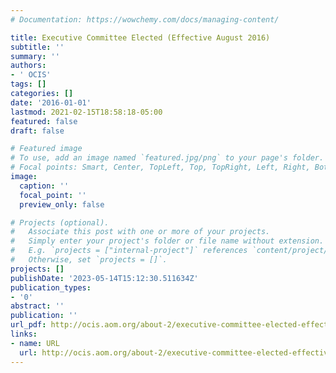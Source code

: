```yaml
---
# Documentation: https://wowchemy.com/docs/managing-content/

title: Executive Committee Elected (Effective August 2016)
subtitle: ''
summary: ''
authors:
- ' OCIS'
tags: []
categories: []
date: '2016-01-01'
lastmod: 2021-02-15T18:58:18-05:00
featured: false
draft: false

# Featured image
# To use, add an image named `featured.jpg/png` to your page's folder.
# Focal points: Smart, Center, TopLeft, Top, TopRight, Left, Right, BottomLeft, Bottom, BottomRight.
image:
  caption: ''
  focal_point: ''
  preview_only: false

# Projects (optional).
#   Associate this post with one or more of your projects.
#   Simply enter your project's folder or file name without extension.
#   E.g. `projects = ["internal-project"]` references `content/project/deep-learning/index.md`.
#   Otherwise, set `projects = []`.
projects: []
publishDate: '2023-05-14T15:12:30.511634Z'
publication_types:
- '0'
abstract: ''
publication: ''
url_pdf: http://ocis.aom.org/about-2/executive-committee-elected-effective-august-2016/
links:
- name: URL
  url: http://ocis.aom.org/about-2/executive-committee-elected-effective-august-2016/
---
```


